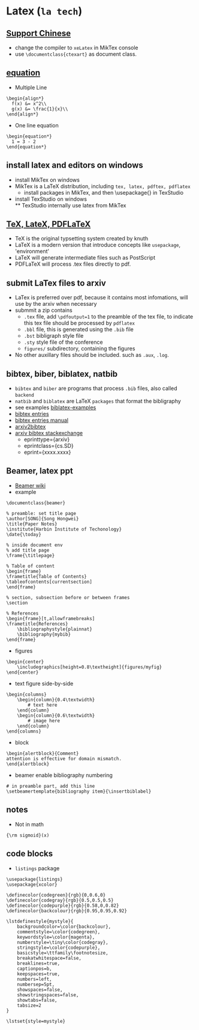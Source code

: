 # Latex (`la tech`)

## [Support Chinese](https://www.overleaf.com/learn/latex/chinese)
* change the compiler to `xeLatex` in MikTex console
* use `\documentclass{ctexart}` as document class.

## [equation](https://www.latex-tutorial.com/tutorials/amsmath/)
* Multiple Line
```
\begin{align*}
  f(x) &= x^2\\
  g(x) &= \frac{1}{x}\\
\end{align*}
```
* One line equation
```
\begin{equation*}
  1 = 3 - 2
\end{equation*}
```

## install latex and editors on windows
* install MikTex on windows
* MikTex is a LaTeX distribution, including `tex, latex, pdftex, pdflatex`
  * install packages in MikTex, and then \usepackage{} in TexStudio
* install TexStudio on windows  
  ** TexStudio internally use latex from MikTex
  
## [TeX, LateX, PDFLaTeX](https://www.overleaf.com/learn/latex/Articles/The_TeX_family_tree:_LaTeX,_pdfTeX,_XeTeX,_LuaTeX_and_ConTeXt)
* TeX is the original typsetting system created by knuth
* LaTeX is a modern version that introduce concepts like `usepackage`, 'environment'
* LaTeX will generate intermediate files such as PostScript
* PDFLaTeX will process .tex files directly to pdf.

## submit LaTex files to arxiv
* LaTex is preferred over pdf, because it contains most infomations, will use by the arxiv when necessary
* submmit a zip contains  
  * `.tex` file, add `\pdfoutput=1` to the preamble of the tex file, to indicate this tex file should be processed by `pdflatex`
  * `.bbl` file, this is generated using the `.bib` file
  * `.bst` bibligraph style file
  * `.sty` style file of the conference
  * `figures/` subdirectory, containing the figures
* No other auxillary files should be included. such as `.aux`, `.log`.

## bibtex, biber, biblatex, natbib
* `bibtex` and `biber` are programs that process `.bib` files, also called `backend`
* `natbib` and `biblatex` are LaTeX `packages` that format the bibligraphy
* see examples [biblatex-examples](http://ctan.cs.uu.nl/macros/latex/contrib/biblatex/doc/examples/biblatex-examples.bib)
* [bibtex entries](https://www.andy-roberts.net/res/writing/latex/bibentries.pdf)
* [bibtex entries manual](http://bib-it.sourceforge.net/help/fieldsAndEntryTypes.php)
* [arxiv2bibtex](https://arxiv2bibtex.org/?q=1904.05204+&format=bibtex)
* [arxiv bibtex stackexchange](https://tex.stackexchange.com/questions/49757/what-should-an-entry-for-arxiv-entries-look-like-for-biblatex)
  * eprinttype={arxiv}
  * eprintclass={cs.SD}
  * eprint={xxxx.xxxx}
  
## Beamer, latex ppt
* [Beamer wiki](https://en.wikibooks.org/wiki/LaTeX/Presentations)
* example
```
\documentclass{beamer}

% preamble: set title page
\author[SONG]{Song Hongwei}
\title{Paper Notes}
\institute{Harbin Institute of Techonology}
\date{\today}

% inside document env
% add title page
\frame{\titlepage}

% Table of content
\begin{frame}
\frametitle{Table of Contents}
\tableofcontents[currentsection]
\end{frame}

% section, subsection before or between frames
\section

% References
\begin{frame}[t,allowframebreaks]
\frametitle{References}
	\bibliographystyle{plainnat}
	\bibliography{mybib}
\end{frame}
```
* figures
```
\begin{center}
	\includegraphics[height=0.8\textheight]{figures/myfig}
\end{center}
```
* text figure side-by-side
```
\begin{columns}
	\begin{column}{0.4\textwidth}
		# text here
	\end{column}
	\begin{column}{0.6\textwidth}
		# image here
	\end{column}
\end{columns}
```

* block
```
\begin{alertblock}{Comment}
attention is effective for domain mismatch.
\end{alertblock}
```

* beamer enable bibliography numbering
```
# in preamble part, add this line
\setbeamertemplate{bibliography item}{\insertbiblabel}
```
## notes
* Not in math
```
{\rm sigmoid}(x)
```

## code blocks
* `listings` package
```
\usepackage{listings}
\usepackage{xcolor}
 
\definecolor{codegreen}{rgb}{0,0.6,0}
\definecolor{codegray}{rgb}{0.5,0.5,0.5}
\definecolor{codepurple}{rgb}{0.58,0,0.82}
\definecolor{backcolour}{rgb}{0.95,0.95,0.92}
 
\lstdefinestyle{mystyle}{
    backgroundcolor=\color{backcolour},   
    commentstyle=\color{codegreen},
    keywordstyle=\color{magenta},
    numberstyle=\tiny\color{codegray},
    stringstyle=\color{codepurple},
    basicstyle=\ttfamily\footnotesize,
    breakatwhitespace=false,         
    breaklines=true,                 
    captionpos=b,                    
    keepspaces=true,                 
    numbers=left,                    
    numbersep=5pt,                  
    showspaces=false,                
    showstringspaces=false,
    showtabs=false,                  
    tabsize=2
}
 
\lstset{style=mystyle}
```
